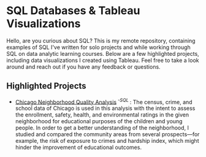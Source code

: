 # SQL Databases & Tableau Visualizations 

Hello, are you curious about SQL? This is my remote repository, containing examples of SQL I've written for solo projects and while working through SQL on data analytic learning courses. Below are a few highlighted projects, including data visualizations I created using Tableau. Feel free to take a look around and reach out if you have any feedback or questions.  

## Highlighted Projects
- [Chicago Neighborhood Quality Analysis](https://github.com/LyKenn-DS/SQL-portfolio/blob/e76df2dc742ff397195fc250c860426ba567fdd2/Chicago%20Neighborhood%20Quality%20Analysis)<sup> *-SQL* </sup> : The census, crime, and school data of Chicago is used in this analysis with the intent to assess the enrollment, safety, health, and environmental ratings in the given neighborhood for educational purposes of the children and young people. In order to get a better understanding of the neighborhood, I studied and compared the community areas from several prospects—for example, the risk of exposure to crimes and hardship index, which might hinder the improvement of educational outcomes.         
